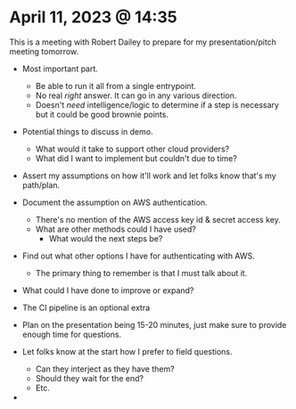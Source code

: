 # April 11, 2023 @ 14:35

This is a meeting with Robert Dailey to prepare for my presentation/pitch meeting tomorrow.

- Most important part.
  - Be able to run it all from a single entrypoint.
  - No real _right_ answer. It can go in any various direction.
  - Doesn't _need_ intelligence/logic to determine if a step is necessary but it could be good brownie points.
- Potential things to discuss in demo.
  - What would it take to support other cloud providers?
  - What did I want to implement but couldn't due to time?
- Assert my assumptions on how it'll work and let folks know that's my path/plan.
- Document the assumption on AWS authentication.
  - There's no mention of the AWS access key id & secret access key.
  - What are other methods could I have used?
    - What would the next steps be?
- Find out what other options I have for authenticating with AWS.
  - The primary thing to remember is that I must talk about it.

- What could I have done to improve or expand?
- The CI pipeline is an optional extra
- Plan on the presentation being 15-20 minutes, just make sure to provide enough time for questions.
- Let folks know at the start how I prefer to field questions.
  - Can they interject as they have them?
  - Should they wait for the end?
  - Etc.
- 









